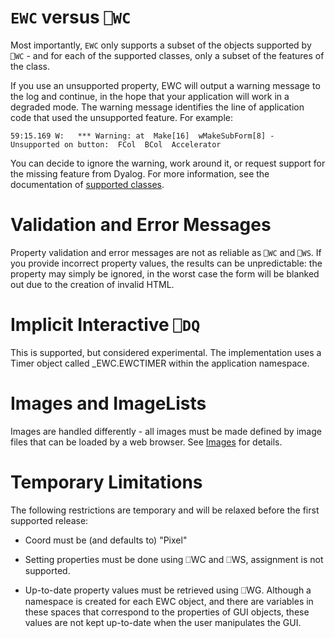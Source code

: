 # `EWC` versus `⎕WC`

Most importantly, `EWC` only supports a subset of the objects supported by
`⎕WC` - and for each of the supported classes, only a subset of the features of
the class. 

If you use an unsupported property, EWC will output a warning
message to the log and continue, in the hope that your application will
work in a degraded mode. The warning message identifies the line of application
code that used the unsupported feature. For example:

`59:15.169 W:   *** Warning: at  Make[16]  wMakeSubForm[8] - Unsupported on button:  FCol  BCol  Accelerator`

You can decide to ignore the warning, work around it, or request support for the 
missing feature from Dyalog. For more information, see the documentation of [supported classes](../ObjectRef/Classes.md).

# Validation and Error Messages

Property validation and error messages are not as reliable as `⎕WC` and `⎕WS`. 
If you provide incorrect property values, the results can be unpredictable:
the property may simply be ignored, in the worst case the form will be blanked
out due to the creation of invalid HTML.

# Implicit Interactive `⎕DQ`

This is supported, but considered experimental. The implementation uses a 
Timer object called _EWC.EWCTIMER within the application namespace.

# Images and ImageLists

Images are handled differently - all images must be made defined by image files
that can be loaded by a web browser. See [Images](Images.md) for details.

# Temporary Limitations

The following restrictions are temporary and will be relaxed before the first
supported release:

 * Coord must be (and defaults to) "Pixel"

 * Setting properties must be done using ⎕WC and ⎕WS, assignment is not supported. 
 
 * Up-to-date property values must be retrieved using ⎕WG. Although a namespace
   is created for each EWC object, and there are variables in these spaces that
   correspond to the properties of GUI objects, these values are not kept up-to-date
   when the user manipulates the GUI.
  
